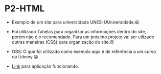 # P2-HTML

 - Exemplo de um site para universidade UNES-UUniversidade.:smiley:

 - Foi utilizado Tabelas para organizar as informações dentro do site, porém não é o recomendado. Para um próximo projeto vai ser utlizado outras maneiras (CSS) para organização do site.:wink:

 - OBS: O que foi utilizado como exemplo aqui é de referência a um curso da Udemy.:grin:

 - <a href="https://raulrsoares.github.io/P2-HTML/" target="_blank" rel="noreferrer">Link</a> para aplicação funcionando.